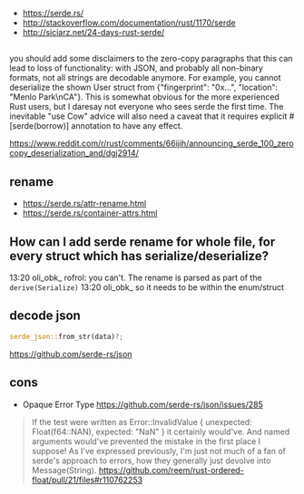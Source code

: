 - https://serde.rs/
- http://stackoverflow.com/documentation/rust/1170/serde
- http://siciarz.net/24-days-rust-serde/

## 

you should add some disclaimers to the zero-copy paragraphs that this can lead to loss of functionality: with JSON, and probably all non-binary formats, not all strings are decodable anymore.
For example, you cannot deserialize the shown User struct from {"fingerprint": "0x...", "location": "Menlo Park\nCA"}.
This is somewhat obvious for the more experienced Rust users, but I daresay not everyone who sees serde the first time. The inevitable "use Cow" advice will also need a caveat that it requires explicit #[serde(borrow)] annotation to have any effect.

https://www.reddit.com/r/rust/comments/66ijih/announcing_serde_100_zerocopy_deserialization_and/dgj2914/

## rename

- https://serde.rs/attr-rename.html
- https://serde.rs/container-attrs.html

## How can I add serde rename for whole file, for every struct which has serialize/deserialize?

13:20	oli_obk_	rofrol: you can't. The rename is parsed as part of the `derive(Serialize)`
13:20	oli_obk_	so it needs to be within the enum/struct

## decode json

```rust
serde_json::from_str(data)?;
```

https://github.com/serde-rs/json

## cons

- Opaque Error Type https://github.com/serde-rs/json/issues/285

>If the test were written as Error::InvalidValue { unexpected: Float(f64::NAN), expected: "NaN" } it certainly would've. And named arguments would've prevented the mistake in the first place I suppose! As I've expressed previously, I'm just not much of a fan of serde's approach to errors, how they generally just devolve into Message(String). https://github.com/reem/rust-ordered-float/pull/21/files#r110762253
